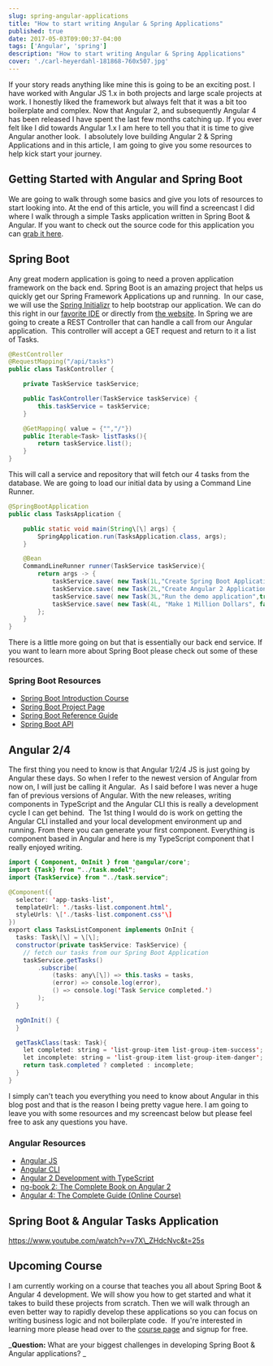 ```yaml
---
slug: spring-angular-applications
title: "How to start writing Angular & Spring Applications"
published: true
date: 2017-05-03T09:00:37-04:00
tags: ['Angular', 'spring']
description: "How to start writing Angular & Spring Applications"
cover: './carl-heyerdahl-181868-760x507.jpg'
---
```


If your story reads anything like mine this is going to be an exciting post. I have worked with Angular JS 1.x in both projects and large scale projects at work. I honestly liked the framework but always felt that it was a bit too boilerplate and complex. Now that Angular 2, and subsequently Angular 4 has been released I have spent the last few months catching up. If you ever felt like I did towards Angular 1.x I am here to tell you that it is time to give Angular another look.  I absolutely love building Angular 2 & Spring Applications and in this article, I am going to give you some resources to help kick start your journey. 

## Getting Started with Angular and Spring Boot

We are going to walk through some basics and give you lots of resources to start looking into. At the end of this article, you will find a screencast I did where I walk through a simple Tasks application written in Spring Boot & Angular. If you want to check out the source code for this application you can [grab it here](https://github.com/cfaddict/spring-angular2-tasks). 

## Spring Boot

Any great modern application is going to need a proven application framework on the back end. Spring Boot is an amazing project that helps us quickly get our Spring Framework Applications up and running.  In our case, we will use the [Spring Initializr](http://start.spring.io/) to help bootstrap our application. We can do this right in our [favorite IDE](https://www.jetbrains.com/idea/) or directly from [the website](http://start.spring.io/). In Spring we are going to create a REST Controller that can handle a call from our Angular application.  This controller will accept a GET request and return to it a list of Tasks. 

```java
@RestController
@RequestMapping("/api/tasks")
public class TaskController {

    private TaskService taskService;

    public TaskController(TaskService taskService) {
        this.taskService = taskService;
    }

    @GetMapping( value = {"","/"})
    public Iterable<Task> listTasks(){
        return taskService.list();
    }
}
```

This will call a service and repository that will fetch our 4 tasks from the database. We are going to load our initial data by using a Command Line Runner. 

```java
@SpringBootApplication
public class TasksApplication {

	public static void main(String\[\] args) {
		SpringApplication.run(TasksApplication.class, args);
	}

	@Bean
	CommandLineRunner runner(TaskService taskService){
		return args -> {
			taskService.save( new Task(1L,"Create Spring Boot Application",true));
			taskService.save( new Task(2L,"Create Angular 2 Application",true));
			taskService.save( new Task(3L,"Run the demo application",true));
			taskService.save( new Task(4L, "Make 1 Million Dollars", false));
		};
	}
}
```

There is a little more going on but that is essentially our back end service. If you want to learn more about Spring Boot please check out some of these resources. 

### Spring Boot Resources

*   [Spring Boot Introduction Course](http://courses.danvega.dev/p/spring-boot-intro)
*   [Spring Boot Project Page](https://projects.spring.io/spring-boot/)
*   [Spring Boot Reference Guide](http://docs.spring.io/spring-boot/docs/current/reference/htmlsingle/)
*   [Spring Boot API](http://docs.spring.io/spring-boot/docs/current/api/)

## Angular 2/4

The first thing you need to know is that Angular 1/2/4 JS is just going by Angular these days. So when I refer to the newest version of Angular from now on, I will just be calling it Angular.  As I said before I was never a huge fan of previous versions of Angular. With the new releases, writing components in TypeScript and the Angular CLI this is really a development cycle I can get behind.  The 1st thing I would do is work on getting the Angular CLI installed and your local development environment up and running. From there you can generate your first component. Everything is component based in Angular and here is my TypeScript component that I really enjoyed writing. 

```java
import { Component, OnInit } from '@angular/core';
import {Task} from "../task.model";
import {TaskService} from "../task.service";

@Component({
  selector: 'app-tasks-list',
  templateUrl: './tasks-list.component.html',
  styleUrls: \['./tasks-list.component.css'\]
})
export class TasksListComponent implements OnInit {
  tasks: Task\[\] = \[\];
  constructor(private taskService: TaskService) {
    // fetch our tasks from our Spring Boot Application
    taskService.getTasks()
        .subscribe(
            (tasks: any\[\]) => this.tasks = tasks,
            (error) => console.log(error),
            () => console.log('Task Service completed.')
        );
  }

  ngOnInit() {
  }

  getTaskClass(task: Task){
    let completed: string = 'list-group-item list-group-item-success';
    let incomplete: string = 'list-group-item list-group-item-danger';
    return task.completed ? completed : incomplete;
  }
}
```

I simply can't teach you everything you need to know about Angular in this blog post and that is the reason I being pretty vague here. I am going to leave you with some resources and my screencast below but please feel free to ask any questions you have. 

### Angular Resources

*   [Angular JS](https://angularjs.org/)
*   [Angular CLI](https://cli.angular.io/)
*   [Angular 2 Development with TypeScript](http://amzn.to/2qrYPPd)
*   [ng-book 2: The Complete Book on Angular 2](http://amzn.to/2qElhRq)
*   [Angular 4: The Complete Guide (Online Course)](https://www.udemy.com/the-complete-guide-to-angular-2/)

## Spring Boot & Angular Tasks Application

https://www.youtube.com/watch?v=v7X\_ZHdcNvc&t=25s

## Upcoming Course

I am currently working on a course that teaches you all about Spring Boot & Angular 4 development. We will show you how to get started and what it takes to build these projects from scratch. Then we will walk through an even better way to rapidly develop these applications so you can focus on writing business logic and not boilerplate code.  If you're interested in learning more please head over to the [course page](https://danvega.dev/jhipster) and signup for free. 

_**Question:** What are your biggest challenges in developing Spring Boot & Angular applications? _
